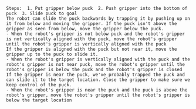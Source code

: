 
    Steps:  1. Put gripper below puck  2. Push gripper into the bottom of puck  3. Slide puck to goal
    The robot can slide the puck backwards by trapping it by pushing up on it from below and moving the gripper. If the puck isn't above the gripper as seen from below, move the gripper below the puck. 
    - When the robot's gripper is not below puck and the robot's gripper is not vertically aligned with the puck, move the robot's gripper until the robot's gripper is vertically aligned with the puck
    If the gripper is aligned with the puck but not near it, move the gripper up to the puck to slide it.
    - When the robot's gripper is vertically aligned with the puck and the robot's gripper is not near puck, move the robot's gripper until the robot's gripper is below the puck and the robot's gripper is closed
    If the gripper is near the puck, we've probably trapped the puck and can slide it to the target location. Close the gripper to make sure we keep control of the puck.
    - When the robot's gripper is near the puck and the puck is above the robot's gripper, move the robot's gripper until the robot's gripper is below the target location